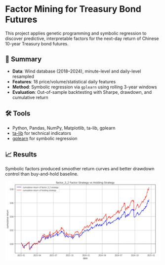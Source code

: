 # Factor Mining for Treasury Bond Futures

This project applies genetic programming and symbolic regression to discover predictive, interpretable factors for the next-day return of Chinese 10-year Treasury bond futures. 

## 📌 Summary

- **Data**: Wind database (2018–2024), minute-level and daily-level resampled
- **Features**: 18 price/volume/statistical daily features
- **Method**: Symbolic regression via `gplearn` using rolling 3-year windows
- **Evaluation**: Out-of-sample backtesting with Sharpe, drawdown, and cumulative return

## 🛠️ Tools

- Python, Pandas, NumPy, Matplotlib, ta-lib, gplearn
- [ta-lib](https://pypi.org/project/TA-Lib/) for technical indicators
- [gplearn](https://gplearn.readthedocs.io/en/stable/) for symbolic regression

## 📈 Results

Symbolic factors produced smoother return curves and better drawdown control than buy-and-hold baseline.

![Result image](cumulative_returns.png) 
